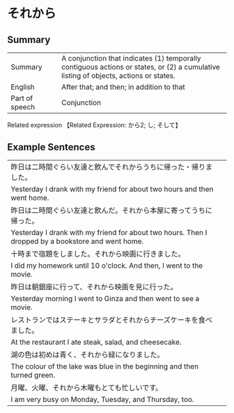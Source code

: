 # それから

## Summary

<table><tr>   <td>Summary<td>   <td>A conjunction that indicates (1) temporally contiguous actions or states, or (2) a cumulative listing of objects, actions or states.</td><tr><tr>   <td>English<td>   <td>After that; and then; in addition to that</td><tr><tr>   <td>Part of speech<td>   <td>Conjunction</td><tr></table><tr>   <td>Related expression<td>   <td>【Related Expression: から2; し; そして】</td><tr></table></table>

## Example Sentences

<table><tr><td>昨日は二時間ぐらい友達と飲んでそれからうちに帰った・帰りました。<td><tr><tr><td>Yesterday I drank with my friend for about two hours and then went home.<td><tr><tr><td>昨日は二時間ぐらい友達と飲んだ。それから本屋に寄ってうちに帰った。<td><tr><tr><td>Yesterday I drank with my friend for about two hours. Then I dropped by a bookstore and went home.<td><tr><tr><td>十時まで宿題をしました。それから映画に行きました。<td><tr><tr><td>I did my homework until 10 o'clock. And then, I went to the movie.<td><tr><tr><td>昨日は朝銀座に行って、それから映画を見に行った。<td><tr><tr><td>Yesterday morning I went to Ginza and then went to see a movie.<td><tr><tr><td>レストランではステーキとサラダとそれからチーズケーキを食べました。<td><tr><tr><td>At the restaurant I ate steak, salad, and cheesecake.<td><tr><tr><td>湖の色は初めは青く、それから緑になりました。<td><tr><tr><td>The colour of the lake was blue in the beginning and then turned green.<td><tr><tr><td>月曜、火曜、それから木曜もとても忙しいです。<td><tr><tr><td>I am very busy on Monday, Tuesday, and Thursday, too.<td><tr></table>

